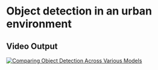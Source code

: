 # Object detection in an urban environment

## Video Output
[![Comparing Object Detection Across Various Models](https://img.youtube.com/vi/tLTIcaBzBfc/0.jpg)](https://www.youtube.com/watch?v=tLTIcaBzBfc)
